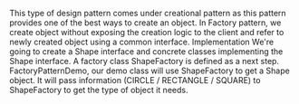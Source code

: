 This type of design pattern comes under creational pattern as this pattern provides one of the best ways to create an object.
In Factory pattern, we create object without exposing the creation logic to the client and refer to newly created object using a common interface.
Implementation
We're going to create a Shape interface and concrete classes implementing the Shape interface. A factory class ShapeFactory is defined as a next step.
FactoryPatternDemo, our demo class will use ShapeFactory to get a Shape object. It will pass information (CIRCLE / RECTANGLE / SQUARE) to ShapeFactory to get the type of object it needs.
